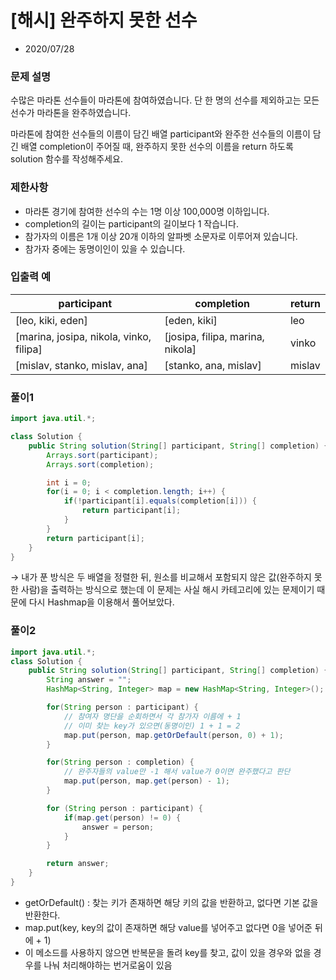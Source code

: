 # [해시] 완주하지 못한 선수

* 2020/07/28

### **문제 설명**

수많은 마라톤 선수들이 마라톤에 참여하였습니다. 단 한 명의 선수를 제외하고는 모든 선수가 마라톤을 완주하였습니다.

마라톤에 참여한 선수들의 이름이 담긴 배열 participant와 완주한 선수들의 이름이 담긴 배열 completion이 주어질 때, 완주하지 못한 선수의 이름을 return 하도록 solution 함수를 작성해주세요.

### 제한사항

- 마라톤 경기에 참여한 선수의 수는 1명 이상 100,000명 이하입니다.
- completion의 길이는 participant의 길이보다 1 작습니다.
- 참가자의 이름은 1개 이상 20개 이하의 알파벳 소문자로 이루어져 있습니다.
- 참가자 중에는 동명이인이 있을 수 있습니다.

### 입출력 예

|participant|completion|return|
|------|---|---|
|[leo, kiki, eden]|[eden, kiki]|leo|
|[marina, josipa, nikola, vinko, filipa]|[josipa, filipa, marina, nikola]|vinko|
|[mislav, stanko, mislav, ana]|[stanko, ana, mislav]|mislav|

### 풀이1

```java
import java.util.*;

class Solution {
    public String solution(String[] participant, String[] completion) {
        Arrays.sort(participant);
        Arrays.sort(completion);

        int i = 0;
        for(i = 0; i < completion.length; i++) {
            if(!participant[i].equals(completion[i])) {
                return participant[i];
            }
        }
        return participant[i];
    }
}
```
→ 내가 푼 방식은 두 배열을 정렬한 뒤, 원소를 비교해서 포함되지 않은 값(완주하지 못한 사람)을 출력하는 방식으로 했는데 이 문제는 사실 해시 카테고리에 있는 문제이기 때문에 다시 Hashmap을 이용해서 풀어보았다.

### 풀이2

```java
import java.util.*;
class Solution {
    public String solution(String[] participant, String[] completion) {
        String answer = "";
        HashMap<String, Integer> map = new HashMap<String, Integer>();

        for(String person : participant) {
            // 참여자 명단을 순회하면서 각 참가자 이름에 + 1
            // 이미 찾는 key가 있으면(동명이인) 1 + 1 = 2
            map.put(person, map.getOrDefault(person, 0) + 1);
        }

        for(String person : completion) {
            // 완주자들의 value만 -1 해서 value가 0이면 완주했다고 판단
            map.put(person, map.get(person) - 1);
        }

        for (String person : participant) {
            if(map.get(person) != 0) {
                answer = person;
            }
        }

        return answer;
    }
}
```

- getOrDefault() : 찾는 키가 존재하면 해당 키의 값을 반환하고, 없다면 기본 값을 반환한다.
- map.put(key, key의 값이 존재하면 해당 value를 넣어주고 없다면 0을 넣어준 뒤에 + 1)
- 이 메소드를 사용하지 않으면 반복문을 돌려 key를 찾고, 값이 있을 경우와 없을 경우를 나눠 처리해야하는 번거로움이 있음
